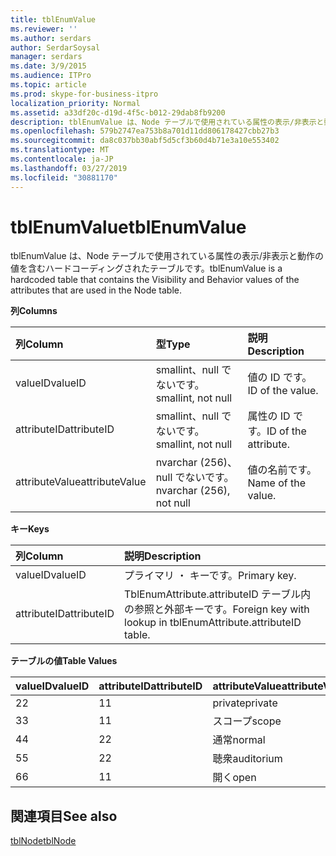 ```yaml
---
title: tblEnumValue
ms.reviewer: ''
ms.author: serdars
author: SerdarSoysal
manager: serdars
ms.date: 3/9/2015
ms.audience: ITPro
ms.topic: article
ms.prod: skype-for-business-itpro
localization_priority: Normal
ms.assetid: a33df20c-d19d-4f5c-b012-29dab8fb9200
description: tblEnumValue は、Node テーブルで使用されている属性の表示/非表示と動作の値を含むハードコーディングされたテーブルです。
ms.openlocfilehash: 579b2747ea753b8a701d11dd806178427cbb27b3
ms.sourcegitcommit: da8c037bb30abf5d5cf3b60d4b71e3a10e553402
ms.translationtype: MT
ms.contentlocale: ja-JP
ms.lasthandoff: 03/27/2019
ms.locfileid: "30881170"
---
```

# <a name="tblenumvalue"></a><span data-ttu-id="0bdc8-103">tblEnumValue</span><span class="sxs-lookup"><span data-stu-id="0bdc8-103">tblEnumValue</span></span>
 
<span data-ttu-id="0bdc8-104">tblEnumValue は、Node テーブルで使用されている属性の表示/非表示と動作の値を含むハードコーディングされたテーブルです。</span><span class="sxs-lookup"><span data-stu-id="0bdc8-104">tblEnumValue is a hardcoded table that contains the Visibility and Behavior values of the attributes that are used in the Node table.</span></span>
  
<span data-ttu-id="0bdc8-105">**列**</span><span class="sxs-lookup"><span data-stu-id="0bdc8-105">**Columns**</span></span>

|<span data-ttu-id="0bdc8-106">**列**</span><span class="sxs-lookup"><span data-stu-id="0bdc8-106">**Column**</span></span>|<span data-ttu-id="0bdc8-107">**型**</span><span class="sxs-lookup"><span data-stu-id="0bdc8-107">**Type**</span></span>|<span data-ttu-id="0bdc8-108">**説明**</span><span class="sxs-lookup"><span data-stu-id="0bdc8-108">**Description**</span></span>|
|:-----|:-----|:-----|
|<span data-ttu-id="0bdc8-109">valueID</span><span class="sxs-lookup"><span data-stu-id="0bdc8-109">valueID</span></span>  <br/> |<span data-ttu-id="0bdc8-110">smallint、null でないです。</span><span class="sxs-lookup"><span data-stu-id="0bdc8-110">smallint, not null</span></span>  <br/> |<span data-ttu-id="0bdc8-111">値の ID です。</span><span class="sxs-lookup"><span data-stu-id="0bdc8-111">ID of the value.</span></span>  <br/> |
|<span data-ttu-id="0bdc8-112">attributeID</span><span class="sxs-lookup"><span data-stu-id="0bdc8-112">attributeID</span></span>  <br/> |<span data-ttu-id="0bdc8-113">smallint、null でないです。</span><span class="sxs-lookup"><span data-stu-id="0bdc8-113">smallint, not null</span></span>  <br/> |<span data-ttu-id="0bdc8-114">属性の ID です。</span><span class="sxs-lookup"><span data-stu-id="0bdc8-114">ID of the attribute.</span></span>  <br/> |
|<span data-ttu-id="0bdc8-115">attributeValue</span><span class="sxs-lookup"><span data-stu-id="0bdc8-115">attributeValue</span></span>  <br/> |<span data-ttu-id="0bdc8-116">nvarchar (256)、null でないです。</span><span class="sxs-lookup"><span data-stu-id="0bdc8-116">nvarchar (256), not null</span></span>  <br/> |<span data-ttu-id="0bdc8-117">値の名前です。</span><span class="sxs-lookup"><span data-stu-id="0bdc8-117">Name of the value.</span></span>  <br/> |
   
<span data-ttu-id="0bdc8-118">**キー**</span><span class="sxs-lookup"><span data-stu-id="0bdc8-118">**Keys**</span></span>

|<span data-ttu-id="0bdc8-119">**列**</span><span class="sxs-lookup"><span data-stu-id="0bdc8-119">**Column**</span></span>|<span data-ttu-id="0bdc8-120">**説明**</span><span class="sxs-lookup"><span data-stu-id="0bdc8-120">**Description**</span></span>|
|:-----|:-----|
|<span data-ttu-id="0bdc8-121">valueID</span><span class="sxs-lookup"><span data-stu-id="0bdc8-121">valueID</span></span>  <br/> |<span data-ttu-id="0bdc8-122">プライマリ ・ キーです。</span><span class="sxs-lookup"><span data-stu-id="0bdc8-122">Primary key.</span></span>  <br/> |
|<span data-ttu-id="0bdc8-123">attributeID</span><span class="sxs-lookup"><span data-stu-id="0bdc8-123">attributeID</span></span>  <br/> |<span data-ttu-id="0bdc8-124">TblEnumAttribute.attributeID テーブル内の参照と外部キーです。</span><span class="sxs-lookup"><span data-stu-id="0bdc8-124">Foreign key with lookup in tblEnumAttribute.attributeID table.</span></span>  <br/> |
   
<span data-ttu-id="0bdc8-125">**テーブルの値**</span><span class="sxs-lookup"><span data-stu-id="0bdc8-125">**Table Values**</span></span>

|<span data-ttu-id="0bdc8-126">**valueID**</span><span class="sxs-lookup"><span data-stu-id="0bdc8-126">**valueID**</span></span>|<span data-ttu-id="0bdc8-127">**attributeID**</span><span class="sxs-lookup"><span data-stu-id="0bdc8-127">**attributeID**</span></span>|<span data-ttu-id="0bdc8-128">**attributeValue**</span><span class="sxs-lookup"><span data-stu-id="0bdc8-128">**attributeValue**</span></span>|
|:-----|:-----|:-----|
|<span data-ttu-id="0bdc8-129">2</span><span class="sxs-lookup"><span data-stu-id="0bdc8-129">2</span></span>  <br/> |<span data-ttu-id="0bdc8-130">1</span><span class="sxs-lookup"><span data-stu-id="0bdc8-130">1</span></span>  <br/> |<span data-ttu-id="0bdc8-131">private</span><span class="sxs-lookup"><span data-stu-id="0bdc8-131">private</span></span>  <br/> |
|<span data-ttu-id="0bdc8-132">3</span><span class="sxs-lookup"><span data-stu-id="0bdc8-132">3</span></span>  <br/> |<span data-ttu-id="0bdc8-133">1</span><span class="sxs-lookup"><span data-stu-id="0bdc8-133">1</span></span>  <br/> |<span data-ttu-id="0bdc8-134">スコープ</span><span class="sxs-lookup"><span data-stu-id="0bdc8-134">scope</span></span>  <br/> |
|<span data-ttu-id="0bdc8-135">4</span><span class="sxs-lookup"><span data-stu-id="0bdc8-135">4</span></span>  <br/> |<span data-ttu-id="0bdc8-136">2</span><span class="sxs-lookup"><span data-stu-id="0bdc8-136">2</span></span>  <br/> |<span data-ttu-id="0bdc8-137">通常</span><span class="sxs-lookup"><span data-stu-id="0bdc8-137">normal</span></span>  <br/> |
|<span data-ttu-id="0bdc8-138">5</span><span class="sxs-lookup"><span data-stu-id="0bdc8-138">5</span></span>  <br/> |<span data-ttu-id="0bdc8-139">2</span><span class="sxs-lookup"><span data-stu-id="0bdc8-139">2</span></span>  <br/> |<span data-ttu-id="0bdc8-140">聴衆</span><span class="sxs-lookup"><span data-stu-id="0bdc8-140">auditorium</span></span>  <br/> |
|<span data-ttu-id="0bdc8-141">6</span><span class="sxs-lookup"><span data-stu-id="0bdc8-141">6</span></span>  <br/> |<span data-ttu-id="0bdc8-142">1</span><span class="sxs-lookup"><span data-stu-id="0bdc8-142">1</span></span>  <br/> |<span data-ttu-id="0bdc8-143">開く</span><span class="sxs-lookup"><span data-stu-id="0bdc8-143">open</span></span>  <br/> |
   
## <a name="see-also"></a><span data-ttu-id="0bdc8-144">関連項目</span><span class="sxs-lookup"><span data-stu-id="0bdc8-144">See also</span></span>

[<span data-ttu-id="0bdc8-145">tblNode</span><span class="sxs-lookup"><span data-stu-id="0bdc8-145">tblNode</span></span>](tblnode.md)
